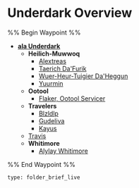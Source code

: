 # Underdark Overview

%% Begin Waypoint %%

* **[ala Underdark](ala%20Underdark.md)**
  * **Heilich-Muwwoq**
    * [Alextreas](Heilich-Muwwoq\Alextreas.md)
    * [Taerich Da'Furik](Heilich-Muwwoq\Taerich%20Da'Furik.md)
    * [Wuer-Heur-Tuigier Da'Heggun](Heilich-Muwwoq\Wuer-Heur-Tuigier%20Da'Heggun.md)
    * [Yuurmin](Heilich-Muwwoq\Yuurmin.md)
  * **Ootool**
    * [Flaker, Ootool Servicer](Ootool\Flaker,%20Ootool%20Servicer.md)
  * **Travelers**
    * [Blzldlp](Travelers\Blzldlp.md)
    * [Gudeliva](Travelers\Gudeliva.md)
    * [Kayus](Travelers\Kayus.md)
  * [Travis](Travis.md)
  * **Whitimore**
    * [Alylay Whitimore](Whitimore\Alylay%20Whitimore.md)

%% End Waypoint %%

````ccard
type: folder_brief_live
````
